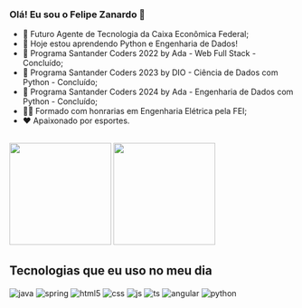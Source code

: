 ### Olá! Eu sou o Felipe Zanardo 👋

- 🔭 Futuro Agente de Tecnologia da Caixa Econômica Federal;
- 🌱 Hoje estou aprendendo Python e Engenharia de Dados!
- 📝 Programa Santander Coders 2022 by Ada - Web Full Stack - Concluído;
- 📝 Programa Santander Coders 2023 by DIO - Ciência de Dados com Python - Concluído;
- 📝 Programa Santander Coders 2024 by Ada - Engenharia de Dados com Python - Concluído;
- 🧑‍🎓 Formado com honrarias em Engenharia Elétrica pela FEI;
- ❤️ Apaixonado por esportes.

<br>

<div>
  <img height="180em" src="https://github-readme-stats.vercel.app/api?username=FelipeBZanardo&show_icons=true&theme=radical">
  <img height="180em" src="https://github-readme-stats.vercel.app/api/top-langs/?username=FelipeBZanardo&layout=compact&theme=radical">
</div>

## Tecnologias que eu uso no meu dia

<div style="display: inline_block">
  <img align="center" alt="java" src="https://img.shields.io/badge/Java-ED8B00?style=for-the-badge&logo=openjdk&logoColor=white" />
  <img align="center" alt="spring" src="https://img.shields.io/badge/Spring-6DB33F?style=for-the-badge&logo=spring&logoColor=white" />
  <img align="center" alt="html5" src="https://img.shields.io/badge/HTML5-E34F26?style=for-the-badge&logo=html5&logoColor=white" />
  <img align="center" alt="css" src="https://img.shields.io/badge/CSS3-1572B6?style=for-the-badge&logo=css3&logoColor=white" />
  <img align="center" alt="js" src="https://img.shields.io/badge/JavaScript-F7DF1E?style=for-the-badge&logo=javascript&logoColor=black" />
  <img align="center" alt="ts" src="https://img.shields.io/badge/TypeScript-007ACC?style=for-the-badge&logo=typescript&logoColor=white" />
  <img align="center" alt="angular" src="https://img.shields.io/badge/Angular-DD0031?style=for-the-badge&logo=angular&logoColor=white" /> 
  <img align="center" alt="python" src="https://img.shields.io/badge/Python-F7DF1E?style=for-the-badge&logo=python" /> 
</div><br/>


